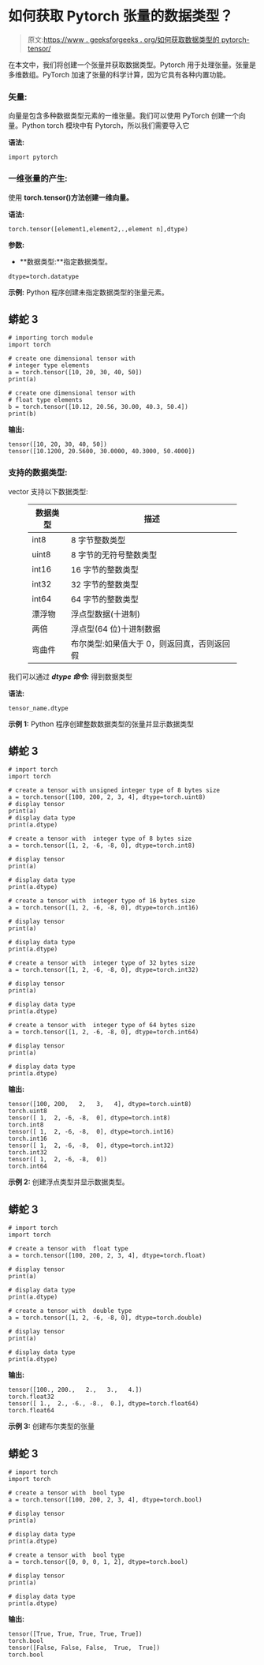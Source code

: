 # 如何获取 Pytorch 张量的数据类型？

> 原文:[https://www . geeksforgeeks . org/如何获取数据类型的 pytorch-tensor/](https://www.geeksforgeeks.org/how-to-get-the-data-type-of-a-pytorch-tensor/)

在本文中，我们将创建一个张量并获取数据类型。Pytorch 用于处理张量。张量是多维数组。PyTorch 加速了张量的科学计算，因为它具有各种内置功能。

### **矢量:**

向量是包含多种数据类型元素的一维张量。我们可以使用 PyTorch 创建一个向量。Python torch 模块中有 Pytorch，所以我们需要导入它

**语法:**

```
import pytorch
```

### 一维张量的产生:

使用 **torch.tensor()方法创建一维向量。**

**语法:**

```
torch.tensor([element1,element2,.,element n],dtype)
```

**参数:**

*   **数据类型:**指定数据类型。

```
dtype=torch.datatype
```

**示例:** Python 程序创建未指定数据类型的张量元素。

## 蟒蛇 3

```
# importing torch module
import torch

# create one dimensional tensor with
# integer type elements
a = torch.tensor([10, 20, 30, 40, 50])
print(a)

# create one dimensional tensor with 
# float type elements
b = torch.tensor([10.12, 20.56, 30.00, 40.3, 50.4])
print(b)
```

**输出:**

```
tensor([10, 20, 30, 40, 50])
tensor([10.1200, 20.5600, 30.0000, 40.3000, 50.4000])
```

### **支持的数据类型:**

vector 支持以下数据类型:

<figure class="table">

| **数据类型** | **描述** |
| --- | --- |
| int8 | 8 字节整数类型 |
| uint8 | 8 字节的无符号整数类型 |
| int16 | 16 字节的整数类型 |
| int32 | 32 字节的整数类型 |
| int64 | 64 字节的整数类型 |
| 漂浮物 | 浮点型数据(十进制) |
| 两倍 | 浮点型(64 位)十进制数据 |
| 弯曲件 | 布尔类型:如果值大于 0，则返回真，否则返回假 |

</figure>

我们可以通过 ***dtype 命令:*** 得到数据类型

**语法:**

```
tensor_name.dtype
```

**示例 1:** Python 程序创建整数数据类型的张量并显示数据类型

## 蟒蛇 3

```
# import torch
import torch

# create a tensor with unsigned integer type of 8 bytes size
a = torch.tensor([100, 200, 2, 3, 4], dtype=torch.uint8)
# display tensor
print(a)
# display data type
print(a.dtype)

# create a tensor with  integer type of 8 bytes size
a = torch.tensor([1, 2, -6, -8, 0], dtype=torch.int8)

# display tensor
print(a)

# display data type
print(a.dtype)

# create a tensor with  integer type of 16 bytes size
a = torch.tensor([1, 2, -6, -8, 0], dtype=torch.int16)

# display tensor
print(a)

# display data type
print(a.dtype)

# create a tensor with  integer type of 32 bytes size
a = torch.tensor([1, 2, -6, -8, 0], dtype=torch.int32)

# display tensor
print(a)

# display data type
print(a.dtype)

# create a tensor with  integer type of 64 bytes size
a = torch.tensor([1, 2, -6, -8, 0], dtype=torch.int64)

# display tensor
print(a)

# display data type
print(a.dtype)
```

**输出:**

```
tensor([100, 200,   2,   3,   4], dtype=torch.uint8)
torch.uint8
tensor([ 1,  2, -6, -8,  0], dtype=torch.int8)
torch.int8
tensor([ 1,  2, -6, -8,  0], dtype=torch.int16)
torch.int16
tensor([ 1,  2, -6, -8,  0], dtype=torch.int32)
torch.int32
tensor([ 1,  2, -6, -8,  0])
torch.int64
```

**示例 2:** 创建浮点类型并显示数据类型。

## 蟒蛇 3

```
# import torch
import torch

# create a tensor with  float type
a = torch.tensor([100, 200, 2, 3, 4], dtype=torch.float)

# display tensor
print(a)

# display data type
print(a.dtype)

# create a tensor with  double type
a = torch.tensor([1, 2, -6, -8, 0], dtype=torch.double)

# display tensor
print(a)

# display data type
print(a.dtype)
```

**输出:**

```
tensor([100., 200.,   2.,   3.,   4.])
torch.float32
tensor([ 1.,  2., -6., -8.,  0.], dtype=torch.float64)
torch.float64
```

**示例 3:** 创建布尔类型的张量

## 蟒蛇 3

```
# import torch
import torch

# create a tensor with  bool type
a = torch.tensor([100, 200, 2, 3, 4], dtype=torch.bool)

# display tensor
print(a)

# display data type
print(a.dtype)

# create a tensor with  bool type
a = torch.tensor([0, 0, 0, 1, 2], dtype=torch.bool)

# display tensor
print(a)

# display data type
print(a.dtype)
```

**输出:**

```
tensor([True, True, True, True, True])
torch.bool
tensor([False, False, False,  True,  True])
torch.bool
```